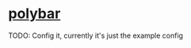 # [polybar](https://wiki.archlinux.org/index.php/Polybar)

TODO: Config it, currently it's just the example config
